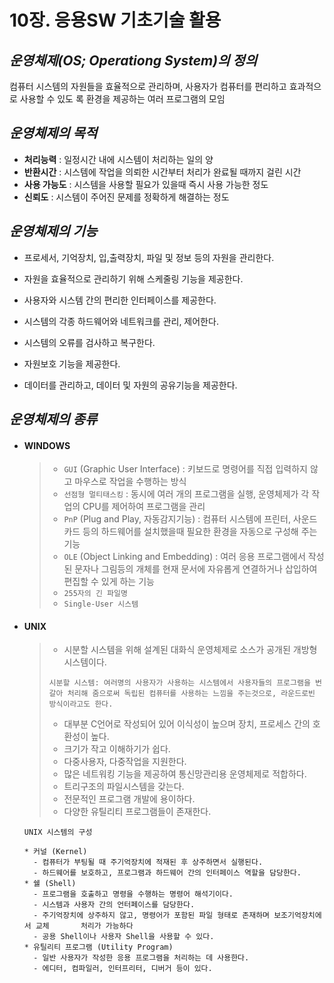 # 10장. 응용SW 기초기술 활용 



## **_운영체제(OS; Operationg System)의 정의_**

컴퓨터 시스템의 자원들을 효율적으로 관리하며, 사용자가 컴퓨터를 편리하고 효과적으로 사용할 수 있도	록 환경을 제공하는 여러 프로그램의 모임



## _운영체제의 목적_

* **처리능력** : 일정시간 내에 시스템이 처리하는 일의 양
* **반환시간** : 시스템에 작업을 의뢰한 시간부터 처리가 완료될 때까지 걸린 시간
* **사용 가능도** : 시스템을 사용할 필요가 있을때 즉시 사용 가능한 정도
* **신뢰도** : 시스템이 주어진 문제를 정확하게 해결하는 정도



## _운영체제의 기능_

* 프로세서, 기억장치, 입,출력장치, 파일 및 정보 등의 자원을 관리한다.

* 자원을 효율적으로 관리하기 위해 스케줄링 기능을 제공한다.

* 사용자와 시스템 간의 편리한 인터페이스를 제공한다.

* 시스템의 각종 하드웨어와 네트워크를 관리, 제어한다.

* 시스템의 오류를 검사하고 복구한다.

* 자원보호 기능을 제공한다.

* 데이터를 관리하고, 데이터 및 자원의 공유기능을 제공한다.

  

## _운영체제의 종류_

* #### **WINDOWS**

  > + `GUI` (Graphic User Interface) : 키보드로 명령어를 직접 입력하지 않고 마우스로 작업을 수행하는 방식
  > + `선점형 멀티태스킹` : 동시에 여러 개의 프로그램을 실행, 운영체제가 각 작업의 CPU를 제어하여 프로그램을 관리
  > + `PnP` (Plug and Play, 자동감지기능) : 컴퓨터 시스템에 프린터, 사운드카드 등의 하드웨어를 설치했을때 필요한 환경을 자동으로 구성해 주는 기능
  > + `OLE` (Object Linking and Embedding) : 여러 응용 프로그램에서 작성된 문자나 그림등의 개체를 현재 문서에 자유롭게 연결하거나 삽입하여 편집할 수 있게 하는 기능
  > + `255자의 긴 파일명`
  > + `Single-User 시스템`

* #### **UNIX**

  > + 시분할 시스템을 위해 설계된 대화식 운영체제로 소스가 공개된 개방형 시스템이다. 
  >
  > ```
  > 시분할 시스템: 여러명의 사용자가 사용하는 시스템에서 사용자들의 프로그램을 번갈아 처리해 줌으로써 독립된 컴퓨터를 사용하는 느낌을 주는것으로, 라운드로빈 방식이라고도 한다.
  > ```
  >
  > + 대부분 C언어로 작성되어 있어 이식성이 높으며 장치, 프로세스 간의 호환성이 높다.
  > + 크기가 작고 이해하기가 쉽다.
  > + 다중사용자, 다중작업을 지원한다.
  > + 많은 네트워킹 기능을 제공하여 통신망관리용 운영체제로 적합하다.
  > + 트리구조의 파일시스템을 갖는다.
  > + 전문적인 프로그램 개발에 용이하다.
  > + 다양한 유틸리티 프로그램들이 존재한다.

  ```
  UNIX 시스템의 구성
  
  * 커널 (Kernel)
    - 컴퓨터가 부팅될 때 주기억장치에 적재된 후 상주하면서 실행된다.
    - 하드웨어를 보호하고, 프로그램과 하드웨어 간의 인터페이스 역할을 담당한다.
  * 쉘 (Shell)
    - 프로그램을 호출하고 명령을 수행하는 명령어 해석기이다.
    - 시스템과 사용자 간의 언터페이스를 담당한다.
    - 주기억장치에 상주하지 않고, 명령어가 포함된 파일 형태로 존재하며 보조기억장치에서 교체 		 처리가 가능하다
    - 공용 Shell이나 사용자 Shell을 사용할 수 있다.
  * 유틸리티 프로그램 (Utility Program)
    - 일반 사용자가 작성한 응용 프로그램을 처리하는 데 사용한다.
    - 에디터, 컴파일러, 인터프리터, 디버거 등이 있다.
  ```

  

  

